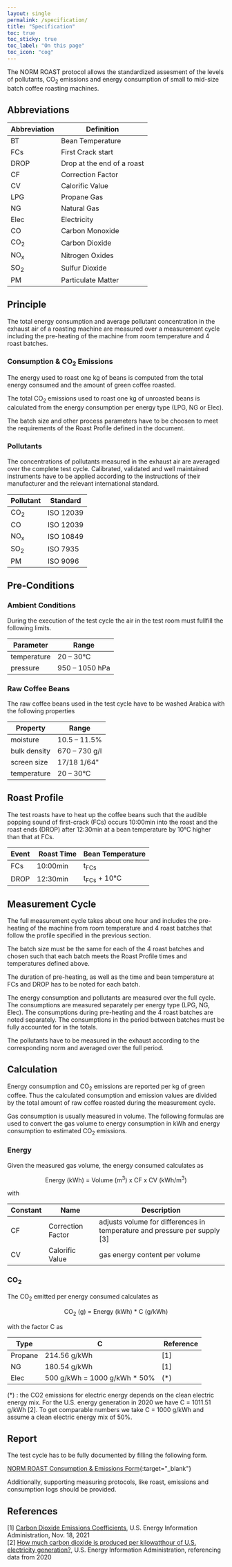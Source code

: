 ```yaml
---
layout: single
permalink: /specification/
title: "Specification"
toc: true
toc_sticky: true
toc_label: "On this page"
toc_icon: "cog"
---
```



The NORM ROAST protocol allows the standardized assesment of the levels of pollutants, CO<sub>2</sub> emissions and energy consumption of small to mid-size batch coffee roasting machines.


## Abbreviations

Abbreviation  | Definition
------------- | -------------
BT | Bean Temperature
FCs | First Crack start
DROP | Drop at the end of a roast|
CF | Correction Factor
CV | Calorific Value|
LPG  | Propane Gas
NG   | Natural Gas
Elec | Electricity|
CO  | Carbon Monoxide
CO<sub>2</sub> | Carbon Dioxide
NO<sub>x</sub> | Nitrogen Oxides
SO<sub>2</sub> | Sulfur Dioxide
PM  | Particulate Matter

## Principle

The total energy consumption and average pollutant concentration in the exhaust air of a roasting machine are measured over a measurement cycle including the pre-heating of the machine from room temperature and 4 roast batches. 

### Consumption & CO<sub>2</sub> Emissions

The energy used to roast one kg of beans is computed from the total energy consumed and the amount of green coffee roasted.

The total CO<sub>2</sub> emissions used to roast one kg of unroasted beans is calculated from the energy consumption per energy type (LPG, NG or Elec). 

The batch size and other process parameters have to be choosen to meet the requirements of the Roast Profile defined in the document.

### Pollutants
 
The concentrations of pollutants measured in the exhaust air are averaged over the complete test cycle. Calibrated, validated and well maintained instruments have to be applied according to the instructions of their manufacturer and the relevant international standard.

Pollutant  | Standard
---------- | -------------
CO<sub>2</sub> | ISO 12039
CO  | ISO 12039
NO<sub>x</sub> | ISO 10849
SO<sub>2</sub> | ISO 7935
PM  | ISO 9096

## Pre-Conditions

### Ambient Conditions

During the execution of the test cycle the air in the test room must fullfill the following limits.

Parameter   | Range
----------- | -----
temperature | 20 – 30°C
pressure    | 950 – 1050 hPa

### Raw Coffee Beans

The raw coffee beans used in the test cycle have to be washed Arabica with the following properties

Property | Range
-------- | -----
moisture | 10.5 – 11.5%
bulk density | 670 – 730 g/l
screen size | 17/18 1/64"
temperature | 20 – 30°C

## Roast Profile

The test roasts have to heat up the coffee beans such that the audible popping sound of first-crack (FCs) occurs 10:00min into the roast and the roast ends (DROP) after 12:30min at a bean temperature by 10°C higher than that at FCs.

Event | Roast Time | Bean Temperature
----- | ---------- | ----------------
FCs   | 10:00min   | t<sub>FCs</sub>
DROP  | 12:30min   | t<sub>FCs</sub> + 10°C


## Measurement Cycle

The full measurement cycle takes about one hour and includes the pre-heating of the machine from room temperature and 4 roast batches that follow the profile specified in the previous section.

The batch size must be the same for each of the 4 roast batches and chosen such that each batch meets the Roast Profile times and temperatures defined above. 

The duration of pre-heating, as well as the time and bean temperature at FCs and DROP has to be noted for each batch.

The energy consumption and pollutants are measured over the full cycle. The consumptions are measured separately per energy type (LPG, NG, Elec). The consumptions during pre-heating and the 4 roast batches are noted separately. The consumptions in the period between batches must be fully accounted for in the totals.

The pollutants have to be measured in the exhaust according to the corresponding norm and averaged over the full period.


## Calculation

Energy consumption and CO<sub>2</sub> emissions are reported per kg of green coffee. Thus the calculated consumption and emission values are divided by the total amount of raw coffee roasted during the measurement cycle.

Gas consumption is usually measured in volume. The following formulas are used to convert the gas volume to energy consumption in kWh and energy consumption to estimated CO<sub>2</sub> emissions.

### Energy

Given the measured gas volume, the energy consumed calculates as

<center>
Energy (kWh) = Volume (m<sup>3</sup>) x CF x CV (kWh/m<sup>3</sup>)
</center>

with

Constant | Name | Description 
-------- | ---- | -----------
CF | Correction Factor | adjusts volume for differences in temperature and pressure per supply [3]
CV | Calorific Value | gas energy content per volume



### CO<sub>2</sub>

The CO<sub>2</sub> emitted per energy consumed calculates as

<center>
CO<sub>2</sub> (g) = Energy (kWh) * C (g/kWh)
</center>

with the factor C as

Type | C | Reference
----- | ---- | ----
Propane | 214.56 g/kWh | [1]
NG |      180.54 g/kWh | [1]
Elec |    500 g/kWh = 1000 g/kWh * 50% | (*)

(*) :  the CO2 emissions for electric energy depends on the clean electric energy mix. For the U.S. energy generation in 2020 we have C = 1011.51 g/kWh [2]. To get comparable numbers we take C = 1000 g/kWh and assume a clean electric energy mix of 50%.


## Report

The test cycle has to be fully documented by filling the following form.

[NORM ROAST Consumption & Emissions Form](../assets/docs/norm-roast-form.pdf){:target="_blank"}

Additionally, supporting measuring protocols, like roast, emissions and consumption logs should be provided.

## References

[1] [Carbon Dioxide Emissions Coefficients](https://www.eia.gov/environment/emissions/co2_vol_mass.php), U.S. Energy Information Administration, Nov. 18, 2021  
[2] [How much carbon dioxide is produced per kilowatthour of U.S. electricity generation?](https://www.eia.gov/tools/faqs/faq.php?id=74&t=11), U.S. Energy Information Administration, referencing data from 2020